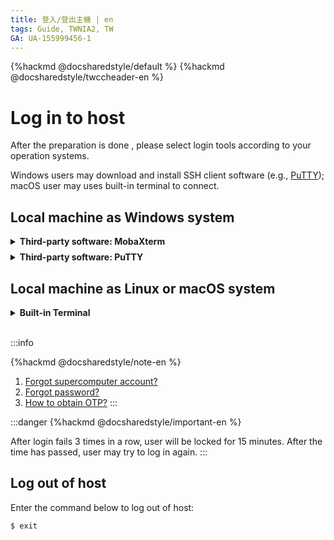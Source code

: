 ```yaml
---
title: 登入/登出主機 | en
tags: Guide, TWNIA2, TW
GA: UA-155999456-1
---
```


{%hackmd @docsharedstyle/default %}
{%hackmd @docsharedstyle/twccheader-en %}

# Log in to host

After the preparation is done , please select login tools according to your operation systems.

Windows users may download and install SSH client software (e.g., [PuTTY](https://www.chiark.greenend.org.uk/~sgtatham/putty/latest.html)); macOS user may uses built-in terminal to connect.

## Local machine as Windows system

<!-- 1 start -->

<details class="docspoiler">

<summary><b>Third-party software: MobaXterm</b></summary>

### Step 1. Open MobaXterm

Please download the software from [<ins>MobaXterm Home Edition (Portable edition)</ins>](https://mobaxterm.mobatek.net/download-home-edition.html), unzip it, and run **MobaXterm_Personal_[version]**.


![](https://cos.twcc.ai/SYS-MANUAL/uploads/upload_1f3324a847dcf480c383ceed1d7c56a4.png)

### Step 2. Create a connection

Click **Session** in the upper left corner.

![](https://cos.twcc.ai/SYS-MANUAL/uploads/upload_14193d66d4e18c0a81402307bd08b841.png)
<br>

Follow the diagram and steps to complete the settings and establish a connection:


1. Click **SSH**
2. Enter **ln01.twcc.ai** in `Remote host`
3. Enter *supercomputer account* in `Specify username`
4. Click **OK** to establish the connection


![](https://cos.twcc.ai/SYS-MANUAL/uploads/upload_513dfb5381969fff75d9b6f192a0bfd2.png)

5. Enter *supercomputer password* and *OTP* seperately

![](https://cos.twcc.ai/SYS-MANUAL/uploads/upload_d3603c9cb64f35b513296bcb0f3100e4.png)

6. Login successful! You may refer to the system provided instruction manual and instruction for submit job.

![](https://cos.twcc.ai/SYS-MANUAL/uploads/upload_22e1a06c5a1547c3a09f4247e3eca50e.png)

</details>

<!-- Space -->

<div style="height:8px"></div>

<!-- 2. start -->

<details class="docspoiler">

<summary><b>Third-party software: PuTTY</b></summary>

<br>

### Step 1. Open PuTTY

- After opened:
1. Enter **ln01.twcc.ai**
2. Click **Open**

![](https://cos.twcc.ai/SYS-MANUAL/uploads/upload_d779ddfc20133ba056e34b80365299df.png)


### Step 2. Enter supercomputer account, supercomputer password and OTP

- After finished, you will be able to open and login to TWCC's HPC Service through PuTTY:
1. Enter supercomputer account
2. Enter supercomputer password
3. Enter OTP to finished login!


![](https://cos.twcc.ai/SYS-MANUAL/uploads/upload_2d5943b5d0078544b13320d5e304a14d.png)



</details>

## Local machine as Linux or macOS system

<!-- 2. start -->

<details class="docspoiler">

<summary><b>Built-in Terminal</b></summary>

<br>

### Step 1. Open Built-in Terminal and enter the data below

1. Enter command `ssh [supercomputer account]@ln01.twcc.ai`
2. Enter supercomputer password
3. Enter OTP to finished login!

![](https://cos.twcc.ai/SYS-MANUAL/uploads/upload_04190c45d49a75d1dac66ee61b2a4855.png)

</details>

<br>

:::info

{%hackmd @docsharedstyle/note-en %}
1. [<ins>Forgot supercomputer account?</ins>](https://man.twcc.ai/@twccdocs/guide-service-hostname-pwd-otp-en#%E9%87%8D%E7%BD%AE%E4%B8%BB%E6%A9%9F%E5%AF%86%E7%A2%BC)
2. [<ins>Forgot password?</ins>](https://man.twcc.ai/@twccdocs/guide-service-hostname-pwd-otp-en#%E9%87%8D%E7%BD%AE%E4%B8%BB%E6%A9%9F%E5%AF%86%E7%A2%BC)
3. [<ins>How to obtain OTP?</ins>](https://man.twcc.ai/@twccdocs/guide-service-hostname-pwd-otp-en#%E5%8F%96%E5%BE%97-OTP-%E8%AA%8D%E8%AD%89%E7%A2%BC)
:::


:::danger
{%hackmd @docsharedstyle/important-en %}

After login fails 3 times in a row, user will be locked for 15 minutes. After the time has passed, user may try to log in again.
:::



## Log out of host

Enter the command below to log out of host:

```bash
$ exit
```


